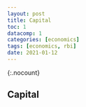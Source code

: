 ```yaml
---
layout: post
title: Capital
toc: 1
datacomp: 1
categories: [economics]
tags: [economics, rbi]
date: 2021-01-12
---
```

{:.nocount}
## Capital